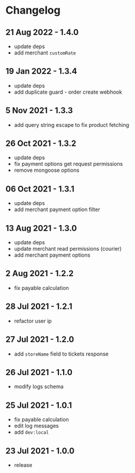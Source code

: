 # Changelog

## 21 Aug 2022 - 1.4.0

- update deps
- add merchant `customRate`

## 19 Jan 2022 - 1.3.4

- update deps
- add duplicate guard - order create webhook

## 5 Nov 2021 - 1.3.3

- add query string escape to fix product fetching

## 26 Oct 2021 - 1.3.2

- update deps
- fix payment options get request permissions
- remove mongoose options

## 06 Oct 2021 - 1.3.1

- update deps
- add merchant payment option filter

## 13 Aug 2021 - 1.3.0

- update deps
- update merchant read permissions (courier)
- add merchant payment options

## 2 Aug 2021 - 1.2.2

- fix payable calculation

## 28 Jul 2021 - 1.2.1

- refactor user ip

## 27 Jul 2021 - 1.2.0

- add `storeName` field to tickets response

## 26 Jul 2021 - 1.1.0

- modify logs schema

## 25 Jul 2021 - 1.0.1

- fix payable calculation
- edit log messages
- add `dev:local`

## 23 Jul 2021 - 1.0.0

- release
